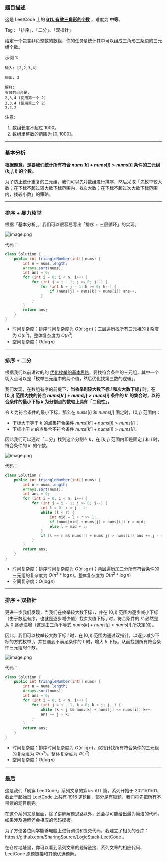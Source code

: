 ### 题目描述

这是 LeetCode 上的 **[611. 有效三角形的个数](https://leetcode-cn.com/problems/valid-triangle-number/solution/gong-shui-san-xie-yi-ti-san-jie-jian-dan-y1we/)** ，难度为 **中等**。

Tag : 「排序」、「二分」、「双指针」



给定一个包含非负整数的数组，你的任务是统计其中可以组成三角形三条边的三元组个数。

示例 1:
```
输入: [2,2,3,4]

输出: 3

解释:
有效的组合是: 
2,3,4 (使用第一个 2)
2,3,4 (使用第二个 2)
2,2,3
```
注意:
1. 数组长度不超过 $1000$。
2. 数组里整数的范围为 $[0, 1000]$。

---

### 基本分析

**根据题意，是要我们统计所有符合 $nums[k] + nums[j] > nums[i]$ 条件的三元组 $(k,j,i)$ 的个数。**

为了防止统计重复的三元组，我们可以先对数组进行排序，然后采取「先枚举较大数；在下标不超过较大数下标范围内，找次大数；在下标不超过次大数下标范围内，找较小数」的策略。

---

### 排序 + 暴力枚举

根据「基本分析」，我们可以很容易写出「排序 + 三层循环」的实现。

![image.png](https://pic.leetcode-cn.com/1628041336-DQRrzs-image.png)

代码：
```java
class Solution {
    public int triangleNumber(int[] nums) {
        int n = nums.length;
        Arrays.sort(nums);
        int ans = 0;
        for (int i = 0; i < n; i++) {
            for (int j = i - 1; j >= 0; j--) {
                for (int k = j - 1; k >= 0; k--) {
                    if (nums[j] + nums[k] > nums[i]) ans++;
                }
            }
        }
        return ans;
    }
}
```
* 时间复杂度：排序时间复杂度为 $O(n\log{n})$；三层遍历找所有三元祖的复杂度为 $O(n^3)$。整体复杂度为 $O(n^3)$
* 空间复杂度：$O(\log{n})$

---

### 排序 + 二分

根据我们以前讲过的的 [优化枚举的基本思路](https://leetcode-cn.com/problems/number-of-submatrices-that-sum-to-target/solution/gong-shui-san-xie-you-hua-mei-ju-de-ji-b-uttw/)，要找符合条件的三元组，其中一个切入点可以是「枚举三元组中的两个值，然后优化找第三数的逻辑」。

我们发现，在数组有序的前提下，**当枚举到较大数下标 $i$ 和次大数下标 $j$ 时，在 $[0, j)$ 范围内找的符合 $nums[k'] + nums[j] > nums[i]$ 条件的 $k'$ 的集合时，以符合条件的最小下标 $k$ 为分割点的数轴上具有「二段性」。**

令 $k$ 为符合条件的最小下标，那么在 $nums[i]$ 和 $nums[j]$ 固定时，$[0,j)$ 范围内：

* 下标大于等于 $k$ 的点集符合条件 $nums[k'] + nums[j] > nums[i]$；
* 下标小于 $k$ 的点集合不符合条件 $nums[k'] + nums[j] > nums[i]$。

因此我们可以通过「二分」找到这个分割点 $k$，在 $[k,j)$ 范围内即是固定 $j$ 和 $i$ 时，符合条件的 $k'$ 的个数。

![image.png](https://pic.leetcode-cn.com/1628042353-NOhtVW-image.png)

代码：
```java
class Solution {
    public int triangleNumber(int[] nums) {
        int n = nums.length;
        Arrays.sort(nums);
        int ans = 0;
        for (int i = 0; i < n; i++) {
            for (int j = i - 1; j >= 0; j--) {
                int l = 0, r = j - 1;
                while (l < r) {
                    int mid = l + r >> 1;
                    if (nums[mid] + nums[j] > nums[i]) r = mid;
                    else l = mid + 1;
                }
                if (l == r && nums[r] + nums[j] > nums[i]) ans += j - r;
            }
        }
        return ans;
    }
}
```
* 时间复杂度：排序时间复杂度为 $O(n\log{n})$；两层遍历加二分所有符合条件的三元组的复杂度为 $O(n^2*\log{n})$。整体复杂度为 $O(n^2*\log{n})$
* 空间复杂度：$O(\log{n})$

---

### 排序 + 双指针

更进一步我们发现，当我们在枚举较大数下标 $i$，并在 $[0, i)$ 范围内逐步减小下标（由于数组有序，也就是逐步减少值）找次大值下标 $j$ 时，符合条件的 $k'$ 必然是从 $0$ 逐步递增（这是由三角不等式 $nums[k] + nums[j] > nums[i]$ 所决定的）。

因此，我们可以枚举较大数下标 $i$ 时，在 $[0, i)$ 范围内通过双指针，以逐步减少下标的方式枚举 $j$，并在遇到不满足条件的 $k$ 时，增大 $k$ 下标。从而找到所有符合条件三元组的个数。

![image.png](https://pic.leetcode-cn.com/1628042821-ZkLRvc-image.png)

代码：
```java
class Solution {
    public int triangleNumber(int[] nums) {
        int n = nums.length;
        Arrays.sort(nums);
        int ans = 0;
        for (int i = 0; i < n; i++) {
            for (int j = i - 1, k = 0; k < j; j--) {
                while (k < j && nums[k] + nums[j] <= nums[i]) k++;
                ans += j - k;
            }
        }
        return ans;
    }
}
```
* 时间复杂度：排序时间复杂度为 $O(n\log{n})$，双指针找所有符合条件的三元组的复杂度为 $O(n^2)$。整体复杂度为 $O(n^2)$
* 空间复杂度：$O(\log{n})$

---

### 最后

这是我们「刷穿 LeetCode」系列文章的第 `No.611` 篇，系列开始于 2021/01/01，截止于起始日 LeetCode 上共有 1916 道题目，部分是有锁题，我们将先把所有不带锁的题目刷完。

在这个系列文章里面，除了讲解解题思路以外，还会尽可能给出最为简洁的代码。如果涉及通解还会相应的代码模板。

为了方便各位同学能够电脑上进行调试和提交代码，我建立了相关的仓库：https://github.com/SharingSource/LogicStack-LeetCode 。

在仓库地址里，你可以看到系列文章的题解链接、系列文章的相应代码、LeetCode 原题链接和其他优选题解。

